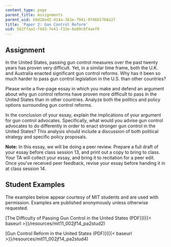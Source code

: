 ```yaml
---
content_type: page
parent_title: Assignments
parent_uid: b9d28ed2-d14a-361e-7941-9746b5768a37
title: 'Paper 2: Gun Control Reform'
uid: 562ffaa1-f4d3-7e41-f32e-6e89c8f4aef9
---
```


Assignment
----------

In the United States, passing gun control measures over the past twenty years has proven very difficult. Yet, in a similar time frame, both the U.K. and Australia enacted significant gun control reforms. Why has it been so much harder to pass gun control legislation in the U.S. than other countries?

Please write a five-page essay in which you make and defend an argument about why gun control reforms have proven more difficult to pass in the United States than in other countries. Analyze both the politics and policy options surrounding gun control reforms.

In the conclusion of your essay, explain the implications of your argument for gun control advocates. Specifically, what would you advise gun control advocates to do differently in order to enact stronger gun control in the United States? This analysis should include a discussion of both political strategy and specific policy proposals.

**Note:** In this essay, we will be doing a peer review. Prepare a full draft of your essay before class session 13, and print out a copy to bring to class. Your TA will collect your essay, and bring it to recitation for a peer edit. Once you've received peer feedback, revise your essay before handing it in at class session 14.

Student Examples
----------------

The examples below appear courtesy of MIT students and are used with permission. Examples are published anonymously unless otherwise requested.

[The Difficulty of Passing Gun Control in the United States (PDF)]({{< baseurl >}}/resources/mit11_002jf14_pa2stud2)

[Gun Control Reform in the United States (PDF)]({{< baseurl >}}/resources/mit11_002jf14_pa2stud4)
